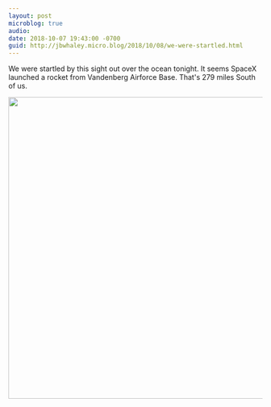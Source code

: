 ```yaml
---
layout: post
microblog: true
audio: 
date: 2018-10-07 19:43:00 -0700
guid: http://jbwhaley.micro.blog/2018/10/08/we-were-startled.html
---
```

We were startled by this sight out over the ocean tonight. It seems SpaceX launched a rocket from Vandenberg Airforce Base. That's 279 miles South of us.

<img src="http://www.jarrodwhaley.com/uploads/2018/d3465396f6.jpg" width="600" height="599" />
